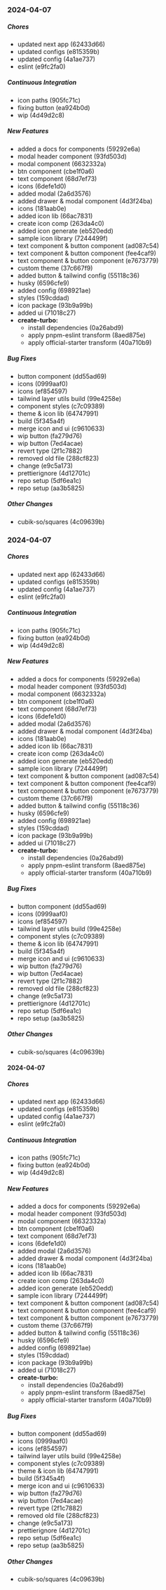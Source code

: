 ### 2024-04-07

##### Chores

*  updated next app (62433d66)
*  updated configs (e815359b)
*  updated config (4a1ae737)
*  eslint (e9fc2fa0)

##### Continuous Integration

*  icon paths (905fc71c)
*  fixing button (ea924b0d)
*  wip (4d49d2c8)

##### New Features

*  added a docs for components (59292e6a)
*  modal header component (93fd503d)
*  modal component (6632332a)
*  btn component (cbe1f0a6)
*  text component (68d7ef73)
*  icons (6defe1d0)
*  added modal (2a6d3576)
*  added drawer & modal component (4d3f24ba)
*  icons (181aab0e)
*  added icon lib (66ac7831)
*  create icon comp (263da4c0)
*  added icon generate (eb520edd)
*  sample icon library (7244499f)
*  text component & button component (ad087c54)
*  text component & button component (fee4caf9)
*  text component & button component (e7673779)
*  custom theme (37c667f9)
*  added button & tailwind config (55118c36)
*  husky (6596cfe9)
*  added config (698921ae)
*  styles (159cddad)
*  icon package (93b9a99b)
*  added ui (71018c27)
* **create-turbo:**
  *  install dependencies (0a26abd9)
  *  apply pnpm-eslint transform (8aed875e)
  *  apply official-starter transform (40a710b9)

##### Bug Fixes

*  button component (dd55ad69)
*  icons (0999aaf0)
*  icons (ef854597)
*  tailwind layer utils build (99e4258e)
*  component styles (c7c09389)
*  theme & icon lib (64747991)
*  build (5f345a4f)
*  merge icon and ui (c9610633)
*  wip button (fa279d76)
*  wip button (7ed4acae)
*  revert type (2f1c7882)
*  removed old file (288cf823)
*  change (e9c5a173)
*  prettierignore (4d12701c)
*  repo setup (5df6ea1c)
*  repo setup (aa3b5825)

##### Other Changes

* cubik-so/squares (4c09639b)

### 2024-04-07

##### Chores

*  updated next app (62433d66)
*  updated configs (e815359b)
*  updated config (4a1ae737)
*  eslint (e9fc2fa0)

##### Continuous Integration

*  icon paths (905fc71c)
*  fixing button (ea924b0d)
*  wip (4d49d2c8)

##### New Features

*  added a docs for components (59292e6a)
*  modal header component (93fd503d)
*  modal component (6632332a)
*  btn component (cbe1f0a6)
*  text component (68d7ef73)
*  icons (6defe1d0)
*  added modal (2a6d3576)
*  added drawer & modal component (4d3f24ba)
*  icons (181aab0e)
*  added icon lib (66ac7831)
*  create icon comp (263da4c0)
*  added icon generate (eb520edd)
*  sample icon library (7244499f)
*  text component & button component (ad087c54)
*  text component & button component (fee4caf9)
*  text component & button component (e7673779)
*  custom theme (37c667f9)
*  added button & tailwind config (55118c36)
*  husky (6596cfe9)
*  added config (698921ae)
*  styles (159cddad)
*  icon package (93b9a99b)
*  added ui (71018c27)
* **create-turbo:**
  *  install dependencies (0a26abd9)
  *  apply pnpm-eslint transform (8aed875e)
  *  apply official-starter transform (40a710b9)

##### Bug Fixes

*  button component (dd55ad69)
*  icons (0999aaf0)
*  icons (ef854597)
*  tailwind layer utils build (99e4258e)
*  component styles (c7c09389)
*  theme & icon lib (64747991)
*  build (5f345a4f)
*  merge icon and ui (c9610633)
*  wip button (fa279d76)
*  wip button (7ed4acae)
*  revert type (2f1c7882)
*  removed old file (288cf823)
*  change (e9c5a173)
*  prettierignore (4d12701c)
*  repo setup (5df6ea1c)
*  repo setup (aa3b5825)

##### Other Changes

* cubik-so/squares (4c09639b)

#### 2024-04-07

##### Chores

-   updated next app (62433d66)
-   updated configs (e815359b)
-   updated config (4a1ae737)
-   eslint (e9fc2fa0)

##### Continuous Integration

-   icon paths (905fc71c)
-   fixing button (ea924b0d)
-   wip (4d49d2c8)

##### New Features

-   added a docs for components (59292e6a)
-   modal header component (93fd503d)
-   modal component (6632332a)
-   btn component (cbe1f0a6)
-   text component (68d7ef73)
-   icons (6defe1d0)
-   added modal (2a6d3576)
-   added drawer & modal component (4d3f24ba)
-   icons (181aab0e)
-   added icon lib (66ac7831)
-   create icon comp (263da4c0)
-   added icon generate (eb520edd)
-   sample icon library (7244499f)
-   text component & button component (ad087c54)
-   text component & button component (fee4caf9)
-   text component & button component (e7673779)
-   custom theme (37c667f9)
-   added button & tailwind config (55118c36)
-   husky (6596cfe9)
-   added config (698921ae)
-   styles (159cddad)
-   icon package (93b9a99b)
-   added ui (71018c27)
-   **create-turbo:**
    -   install dependencies (0a26abd9)
    -   apply pnpm-eslint transform (8aed875e)
    -   apply official-starter transform (40a710b9)

##### Bug Fixes

-   button component (dd55ad69)
-   icons (0999aaf0)
-   icons (ef854597)
-   tailwind layer utils build (99e4258e)
-   component styles (c7c09389)
-   theme & icon lib (64747991)
-   build (5f345a4f)
-   merge icon and ui (c9610633)
-   wip button (fa279d76)
-   wip button (7ed4acae)
-   revert type (2f1c7882)
-   removed old file (288cf823)
-   change (e9c5a173)
-   prettierignore (4d12701c)
-   repo setup (5df6ea1c)
-   repo setup (aa3b5825)

##### Other Changes

-   cubik-so/squares (4c09639b)
